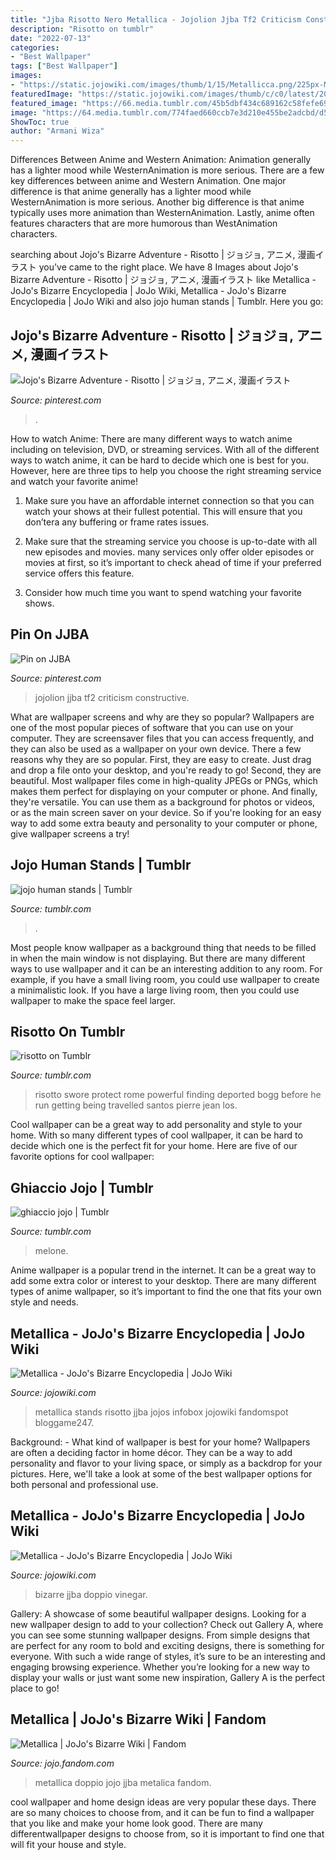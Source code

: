 ```yaml
---
title: "Jjba Risotto Nero Metallica - Jojolion Jjba Tf2 Criticism Constructive"
description: "Risotto on tumblr"
date: "2022-07-13"
categories:
- "Best Wallpaper"
tags: ["Best Wallpaper"]
images:
- "https://static.jojowiki.com/images/thumb/1/15/Metallicca.png/225px-Metallicca.png"
featuredImage: "https://static.jojowiki.com/images/thumb/c/c0/latest/20191015214533/Metallica_Infobox_Anime.png/800px-Metallica_Infobox_Anime.png"
featured_image: "https://66.media.tumblr.com/45b5dbf434c689162c58fefe692e1bfe/tumblr_prmblh9xzL1wabogn_540.png"
image: "https://64.media.tumblr.com/774faed660ccb7e3d210e455be2adcbd/d5f8256a5fa75ac4-1c/s500x750/dc90364fd4f0da0334ae53bfb5071692511d733d.jpg"
ShowToc: true
author: "Armani Wiza"
---
```



Differences Between Anime and Western Animation: Animation generally has a lighter mood while WesternAnimation is more serious.
There are a few key differences between anime and Western Animation. One major difference is that anime generally has a lighter mood while WesternAnimation is more serious. Another big difference is that anime typically uses more animation than WesternAnimation. Lastly, anime often features characters that are more humorous than WestAnimation characters.

	

		
searching about Jojo&#039;s Bizarre Adventure - Risotto | ジョジョ, アニメ, 漫画イラスト you've came to the right place. We have 8 Images about Jojo&#039;s Bizarre Adventure - Risotto | ジョジョ, アニメ, 漫画イラスト like Metallica - JoJo&#039;s Bizarre Encyclopedia | JoJo Wiki, Metallica - JoJo&#039;s Bizarre Encyclopedia | JoJo Wiki and also jojo human stands | Tumblr. Here you go:
		
    
## Jojo&#039;s Bizarre Adventure - Risotto | ジョジョ, アニメ, 漫画イラスト

<img loading=lazy src="https://i.pinimg.com/736x/f5/8a/98/f58a98d747adc557e5bf0f9b90bd6dc8.jpg" onerror="this.onerror=null;this.src='https://tse4.mm.bing.net/th?id=OIP.I8BIuh-qdh3XO5FtfM7cjQHaLR&amp;pid=15.1';" alt="Jojo&#039;s Bizarre Adventure - Risotto | ジョジョ, アニメ, 漫画イラスト">

_Source: pinterest.com_

>. 

	

How to watch Anime: There are many different ways to watch anime including on television, DVD, or streaming services.
With all of the different ways to watch anime, it can be hard to decide which one is best for you. However, here are three tips to help you choose the right streaming service and watch your favorite anime!
1. Make sure you have an affordable internet connection so that you can watch your shows at their fullest potential. This will ensure that you don’tera any buffering or frame rates issues.

2. Make sure that the streaming service you choose is up-to-date with all new episodes and movies. many services only offer older episodes or movies at first, so it’s important to check ahead of time if your preferred service offers this feature.

3. Consider how much time you want to spend watching your favorite shows.

    
## Pin On JJBA

<img loading=lazy src="https://i.pinimg.com/736x/29/d3/08/29d3089854aea6c06498f02d65300250.jpg" onerror="this.onerror=null;this.src='https://tse4.mm.bing.net/th?id=OIP.LFMq2KqkcDMO_HcUwfuiGAHaGz&amp;pid=15.1';" alt="Pin on JJBA">

_Source: pinterest.com_

>jojolion jjba tf2 criticism constructive. 

	

What are wallpaper screens and why are they so popular?
Wallpapers are one of the most popular pieces of software that you can use on your computer. They are screensaver files that you can access frequently, and they can also be used as a wallpaper on your own device. There a few reasons why they are so popular. First, they are easy to create. Just drag and drop a file onto your desktop, and you're ready to go! Second, they are beautiful. Most wallpaper files come in high-quality JPEGs or PNGs, which makes them perfect for displaying on your computer or phone. And finally, they're versatile. You can use them as a background for photos or videos, or as the main screen saver on your device. So if you're looking for an easy way to add some extra beauty and personality to your computer or phone, give wallpaper screens a try!

    
## Jojo Human Stands | Tumblr

<img loading=lazy src="https://64.media.tumblr.com/774faed660ccb7e3d210e455be2adcbd/d5f8256a5fa75ac4-1c/s500x750/dc90364fd4f0da0334ae53bfb5071692511d733d.jpg" onerror="this.onerror=null;this.src='https://tse4.mm.bing.net/th?id=OIP.C4VfkozJx_AtTbFDv8XNcgHaH3&amp;pid=15.1';" alt="jojo human stands | Tumblr">

_Source: tumblr.com_

>. 

	

Most people know wallpaper as a background thing that needs to be filled in when the main window is not displaying. But there are many different ways to use wallpaper and it can be an interesting addition to any room. For example, if you have a small living room, you could use wallpaper to create a minimalistic look. If you have a large living room, then you could use wallpaper to make the space feel larger.

    
## Risotto On Tumblr

<img loading=lazy src="https://66.media.tumblr.com/45b5dbf434c689162c58fefe692e1bfe/tumblr_prmblh9xzL1wabogn_540.png" onerror="this.onerror=null;this.src='https://tse3.mm.bing.net/th?id=OIP._6U7VPRYWYtzFqG2Jet67wHaG7&amp;pid=15.1';" alt="risotto on Tumblr">

_Source: tumblr.com_

>risotto swore protect rome powerful finding deported bogg before he run getting being travelled santos pierre jean los. 

	

Cool wallpaper can be a great way to add personality and style to your home. With so many different types of cool wallpaper, it can be hard to decide which one is the perfect fit for your home. Here are five of our favorite options for cool wallpaper: 

    
## Ghiaccio Jojo | Tumblr

<img loading=lazy src="https://78.media.tumblr.com/2932bf67d264c9ad101347530429e4ba/tumblr_omzr2uE9lx1rncxrco1_500.png" onerror="this.onerror=null;this.src='https://tse2.mm.bing.net/th?id=OIP.E6qoZsVp4mKisnAfybhyKgHaKI&amp;pid=15.1';" alt="ghiaccio jojo | Tumblr">

_Source: tumblr.com_

>melone. 

	

Anime wallpaper is a popular trend in the internet. It can be a great way to add some extra color or interest to your desktop. There are many different types of anime wallpaper, so it’s important to find the one that fits your own style and needs.

    
## Metallica - JoJo&#039;s Bizarre Encyclopedia | JoJo Wiki

<img loading=lazy src="https://static.jojowiki.com/images/thumb/c/c0/latest/20191015214533/Metallica_Infobox_Anime.png/800px-Metallica_Infobox_Anime.png" onerror="this.onerror=null;this.src='https://tse3.mm.bing.net/th?id=OIP.Gceek_KyPhxnaEZOl3WPuwHaGO&amp;pid=15.1';" alt="Metallica - JoJo&#039;s Bizarre Encyclopedia | JoJo Wiki">

_Source: jojowiki.com_

>metallica stands risotto jjba jojos infobox jojowiki fandomspot bloggame247. 

	

Background: - What kind of wallpaper is best for your home?
Wallpapers are often a deciding factor in home décor. They can be a way to add personality and flavor to your living space, or simply as a backdrop for your pictures. Here, we'll take a look at some of the best wallpaper options for both personal and professional use.

    
## Metallica - JoJo&#039;s Bizarre Encyclopedia | JoJo Wiki

<img loading=lazy src="https://static.jojowiki.com/images/thumb/1/15/Metallicca.png/225px-Metallicca.png" onerror="this.onerror=null;this.src='https://tse2.mm.bing.net/th?id=OIP.zmMMLx6gMbS2x4x3vQ18jQAAAA&amp;pid=15.1';" alt="Metallica - JoJo&#039;s Bizarre Encyclopedia | JoJo Wiki">

_Source: jojowiki.com_

>bizarre jjba doppio vinegar. 

	

Gallery: A showcase of some beautiful wallpaper designs.
Looking for a new wallpaper design to add to your collection? Check out Gallery A, where you can see some stunning wallpaper designs. From simple designs that are perfect for any room to bold and exciting designs, there is something for everyone. With such a wide range of styles, it’s sure to be an interesting and engaging browsing experience. Whether you’re looking for a new way to display your walls or just want some new inspiration, Gallery A is the perfect place to go!





	
	
    
## Metallica | JoJo&#039;s Bizarre Wiki | Fandom

<img loading=lazy src="https://vignette.wikia.nocookie.net/jjba/images/5/5f/Doppio_attacked_by_Metalica.png/revision/latest/zoom-crop/width/240/height/240?cb=20190412174530" onerror="this.onerror=null;this.src='https://tse1.mm.bing.net/th?id=OIP.5AkSqA17x5mMB223tmgkRwAAAA&amp;pid=15.1';" alt="Metallica | JoJo&#039;s Bizarre Wiki | Fandom">

_Source: jojo.fandom.com_

>metallica doppio jojo jjba metalica fandom. 

	

cool wallpaper and home design ideas are very popular these days. There are so many choices to choose from, and it can be fun to find a wallpaper that you like and make your home look good. There are many differentwallpaper designs to choose from, so it is important to find one that will fit your house and style.

